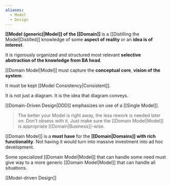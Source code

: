 ```yaml
---
aliases:
  - Model
  - Design
---
```

**[[Model (generic)|Model]] of the [[Domain]]** is a [[Distilling the Model|Distilled]] knowledge of some **aspect of reality** or an **idea is of interest**.

It is rigorously organized and structured most relevant **selective abstraction of the knowledge from BA head**. 

[[Domain Model|Model]] must capture the **conceptual core**, **vision of the system**.

It must be kept [[Model Consistency|Consistent]].

It is not just a diagram. It is the idea that diagram conveys.

[[Domain-Driven Design|DDD]] emphasizes on use of a [[Single Model]].

> The better your Model is right away, the less rework is needed later on. Don't obsess with it. Just make sure the [[Domain Model|Model]] is appropriate [[Domain|Business]]-wise.

[[Domain Model]] is a **must have** for the **[[Domain|Domains]] with rich functionality**. Not having it would turn into massive investment into ad hoc development.

Some specialized [[Domain Model|Model]] that can handle some need must give way to a more generic [[Domain Model|Model]] that can handle all situations.

[[Model-driven Design]]
